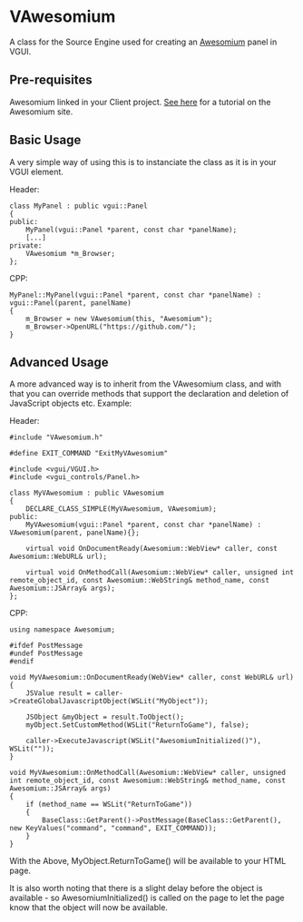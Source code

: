 VAwesomium
==========

A class for the Source Engine used for creating an [Awesomium](http://awesomium.com) panel in VGUI.

Pre-requisites
--------------

Awesomium linked in your Client project. [See here](http://wiki.awesomium.com/getting-started/setting-up-on-windows.html#set_up_your_project) for a tutorial on the Awesomium site.

Basic Usage
-----------

A very simple way of using this is to instanciate the class as it is in your VGUI element.

Header:

	class MyPanel : public vgui::Panel
	{
	public:
		MyPanel(vgui::Panel *parent, const char *panelName);
		[...]
	private:
		VAwesomium *m_Browser;
	};

CPP:

	MyPanel::MyPanel(vgui::Panel *parent, const char *panelName) : vgui::Panel(parent, panelName)
	{
		m_Browser = new VAwesomium(this, "Awesomium");
		m_Browser->OpenURL("https://github.com/");
	}
	
Advanced Usage
--------------

A more advanced way is to inherit from the VAwesomium class, and with that you can override methods that support the declaration and deletion of JavaScript objects etc. Example:

Header:

	#include "VAwesomium.h"

	#define EXIT_COMMAND "ExitMyVAwesomium"

	#include <vgui/VGUI.h>
	#include <vgui_controls/Panel.h>

	class MyVAwesomium : public VAwesomium
	{
		DECLARE_CLASS_SIMPLE(MyVAwesomium, VAwesomium);
	public:
		MyVAwesomium(vgui::Panel *parent, const char *panelName) : VAwesomium(parent, panelName){};

		virtual void OnDocumentReady(Awesomium::WebView* caller, const Awesomium::WebURL& url);

		virtual void OnMethodCall(Awesomium::WebView* caller, unsigned int remote_object_id, const Awesomium::WebString& method_name, const Awesomium::JSArray& args);
	};

CPP:

	using namespace Awesomium;

	#ifdef PostMessage
	#undef PostMessage
	#endif

	void MyVAwesomium::OnDocumentReady(WebView* caller, const WebURL& url)
	{
		JSValue result = caller->CreateGlobalJavascriptObject(WSLit("MyObject"));

		JSObject &myObject = result.ToObject();
		myObject.SetCustomMethod(WSLit("ReturnToGame"), false);

		caller->ExecuteJavascript(WSLit("AwesomiumInitialized()"), WSLit(""));
	}

	void MyVAwesomium::OnMethodCall(Awesomium::WebView* caller, unsigned int remote_object_id, const Awesomium::WebString& method_name, const Awesomium::JSArray& args)
	{
		if (method_name == WSLit("ReturnToGame"))
		{
			BaseClass::GetParent()->PostMessage(BaseClass::GetParent(), new KeyValues("command", "command", EXIT_COMMAND));
		}
	}
	
With the Above, MyObject.ReturnToGame() will be available to your HTML page.

It is also worth noting that there is a slight delay before the object is available - so AwesomiumInitialized() is called on the page to let the page know that the object will now be available.